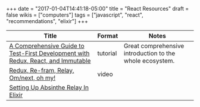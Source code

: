 +++
date = "2017-01-04T14:41:18-05:00"
title = "React Resources"
draft = false
wikis = ["computers"]
tags = ["javascript", "react", "recommendations", "elixir"]
+++

| Title | Format | Notes |
|-------|--------|-------|
| [A Comprehensive Guide to Test-First Development with Redux, React, and Immutable](http://teropa.info/blog/2015/09/10/full-stack-redux-tutorial.html) | tutorial | Great comprehensive introduction to the whole ecosystem. |
| [Redux, Re-fram, Relay, Om/next, oh my!](https://youtu.be/-jwQ3sGoiXg) | video ||
| [Setting Up Absinthe Relay In Elixir](https://github.com/absinthe-graphql/absinthe_relay/issues/8) ||
